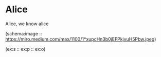 # Alice

Alice, we know alice

(schema:image :: https://miro.medium.com/max/1100/1*xupcHn3b0jEFPkjvuH5Pbw.jpeg)

(ex:s :: ex:p :: ex:o)
